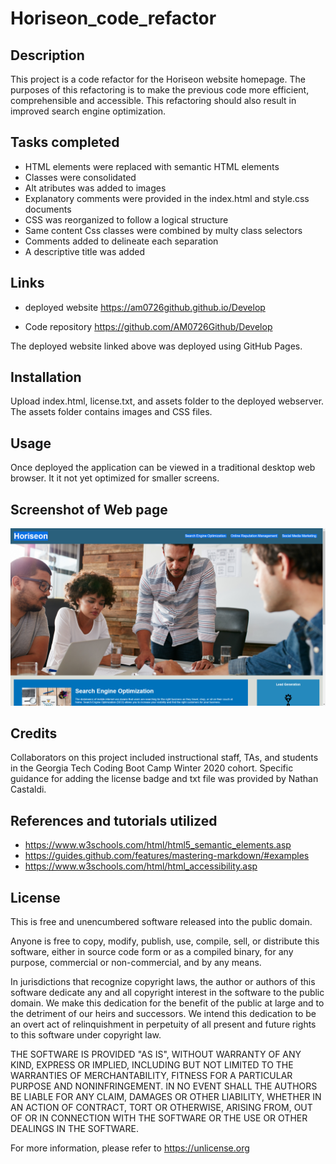 # Horiseon_code_refactor

## Description

This project is a code refactor for the Horiseon website homepage. The purposes of this refactoring is to make the previous code more efficient, comprehensible and accessible. This refactoring should also result in improved search engine optimization.

## Tasks completed

* HTML elements were replaced with semantic HTML elements
* Classes were consolidated
* Alt atributes was added to images
* Explanatory comments were provided in the index.html and style.css documents
* CSS was reorganized to follow a logical structure
* Same content Css classes were combined by multy class selectors
* Comments added to delineate each separation
* A descriptive title was added

## Links

* deployed website https://am0726github.github.io/Develop

* Code repository https://github.com/AM0726Github/Develop

The deployed website linked above was deployed using GitHub Pages.

## Installation

Upload index.html, license.txt, and assets folder to the deployed webserver.
The assets folder contains images and CSS files.

## Usage
Once deployed the application can be viewed in a traditional desktop web browser. It it not yet optimized for smaller screens.

## Screenshot of Web page

![Web page](./assets/images/screenshot.png)

## Credits
Collaborators on this project included instructional staff, TAs, and students in the Georgia Tech Coding Boot Camp Winter 2020 cohort. Specific guidance for adding the license badge and txt file was provided by Nathan Castaldi.

## References and tutorials utilized

* https://www.w3schools.com/html/html5_semantic_elements.asp
* https://guides.github.com/features/mastering-markdown/#examples
* https://www.w3schools.com/html/html_accessibility.asp

## License

This is free and unencumbered software released into the public domain.

Anyone is free to copy, modify, publish, use, compile, sell, or
distribute this software, either in source code form or as a compiled
binary, for any purpose, commercial or non-commercial, and by any
means.

In jurisdictions that recognize copyright laws, the author or authors
of this software dedicate any and all copyright interest in the
software to the public domain. We make this dedication for the benefit
of the public at large and to the detriment of our heirs and
successors. We intend this dedication to be an overt act of
relinquishment in perpetuity of all present and future rights to this
software under copyright law.

THE SOFTWARE IS PROVIDED "AS IS", WITHOUT WARRANTY OF ANY KIND,
EXPRESS OR IMPLIED, INCLUDING BUT NOT LIMITED TO THE WARRANTIES OF
MERCHANTABILITY, FITNESS FOR A PARTICULAR PURPOSE AND NONINFRINGEMENT.
IN NO EVENT SHALL THE AUTHORS BE LIABLE FOR ANY CLAIM, DAMAGES OR
OTHER LIABILITY, WHETHER IN AN ACTION OF CONTRACT, TORT OR OTHERWISE,
ARISING FROM, OUT OF OR IN CONNECTION WITH THE SOFTWARE OR THE USE OR
OTHER DEALINGS IN THE SOFTWARE.

For more information, please refer to https://unlicense.org
